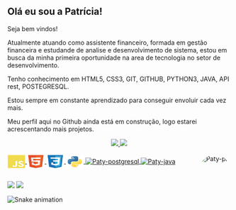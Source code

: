 ## Olá eu sou a Patrícia!
Seja bem vindos!

Atualmente atuando como assistente financeiro, formada em gestão financeira e estudande de analise e desenvolvimento de sistema, estou em busca da minha primeira oportunidade na area de tecnologia no setor de desenvolvimento. 

Tenho conhecimento em HTML5, CSS3, GIT, GITHUB, PYTHON3, JAVA, API rest, POSTEGRESQL.

Estou sempre em constante aprendizado para conseguir envoluir cada vez mais. 

Meu perfil aqui no Github ainda está em construção, logo estarei acrescentando mais projetos. 


<div align="center">
  <a href="https://https://github.com/PatriciaMartins1">
  <img height="150em" src="https://github-readme-stats.vercel.app/api?username=patriciamartins1&show_icons=true&theme=radical&include_all_commits=true&count_private=true"/>
  <img height="150em" src="https://github-readme-stats.vercel.app/api/top-langs/?username=patriciamartins1&layout=compact&langs_count=7&theme=radical"/>
</div>
<div style="display: inline_block"><br>
  <img align="center" alt="Paty-Js" height="30" width="40" src="https://raw.githubusercontent.com/devicons/devicon/master/icons/javascript/javascript-plain.svg">  
  <img align="center" alt="Paty-HTML" height="30" width="40" src="https://raw.githubusercontent.com/devicons/devicon/master/icons/html5/html5-original.svg">
  <img align="center" alt="Paty-CSS" height="30" width="40" src="https://raw.githubusercontent.com/devicons/devicon/master/icons/css3/css3-original.svg">
  <img align="right" alt="Paty-pic" height="150" style="border-radius:50px;" src="https://images-wixmp-ed30a86b8c4ca887773594c2.wixmp.com/f/34ac285a-b95d-471b-8c35-43030ce9a4bc/deyqcws-30f97e74-136b-421d-9b45-09a864380876.jpg/v1/fill/w_874,h_915,q_70,strp/boom___chibi_jinx_by_keitherine_deyqcws-pre.jpg?token=eyJ0eXAiOiJKV1QiLCJhbGciOiJIUzI1NiJ9.eyJzdWIiOiJ1cm46YXBwOjdlMGQxODg5ODIyNjQzNzNhNWYwZDQxNWVhMGQyNmUwIiwiaXNzIjoidXJuOmFwcDo3ZTBkMTg4OTgyMjY0MzczYTVmMGQ0MTVlYTBkMjZlMCIsIm9iaiI6W1t7ImhlaWdodCI6Ijw9MTM0MCIsInBhdGgiOiJcL2ZcLzM0YWMyODVhLWI5NWQtNDcxYi04YzM1LTQzMDMwY2U5YTRiY1wvZGV5cWN3cy0zMGY5N2U3NC0xMzZiLTQyMWQtOWI0NS0wOWE4NjQzODA4NzYuanBnIiwid2lkdGgiOiI8PTEyODAifV1dLCJhdWQiOlsidXJuOnNlcnZpY2U6aW1hZ2Uub3BlcmF0aW9ucyJdfQ.rWQ4LmPN-34Lt_zFmArOyU1js6Dsb317pRMF-jwv_-g">  
  <img align="center" alt="Paty-CSS" height="30" width="40"
src="https://raw.githubusercontent.com/devicons/devicon/master/icons/python/python-original.svg">
   <img align="center" alt="Paty-postgresql" height="30" width="40"
src="https://upload.wikimedia.org/wikipedia/commons/thumb/2/29/Postgresql_elephant.svg/1985px-Postgresql_elephant.svg.png">
<img align="center" alt="Paty-java" height="30" width="40"
src="https://seeklogo.com/images/J/java-logo-7F8B35BAB3-seeklogo.com.png">




  
</div>

##
<div> 	
  <a href = "mailto:patriciamartins8655@gmail.com"><img src="https://img.shields.io/badge/Gmail-D14836?style=for-the-badge&logo=gmail&logoColor=white" target="_blank"></a>
  <a href="https://www.linkedin.com/in/patricia-1/" target="_blank"><img src="https://img.shields.io/badge/-LinkedIn-%230077B5?style=for-the-badge&logo=linkedin&logoColor=white" target="_blank"></a> 
  
  ![Snake animation](https://github.com/PatriciaMartins1/PatriciaMartins1/blob/output/github-contribution-grid-snake.svg)
  
</div>
